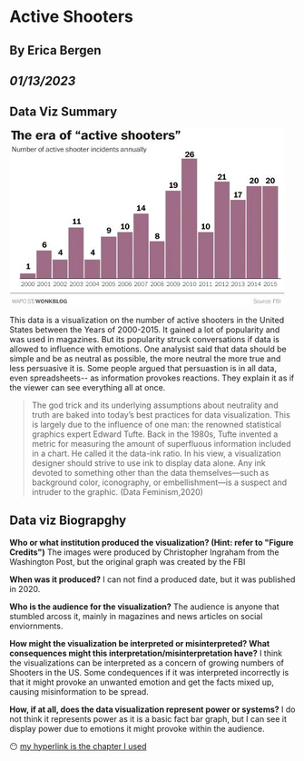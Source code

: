 # Active Shooters
## By Erica Bergen
## _01/13/2023_

## Data Viz Summary
![](https://github.com/info-201a-wi23/a0-basic-tools-Erixaaxo/blob/master/ActiveShooterVisual.jpeg)

This data is a visualization on the number of active shooters in the United States between the Years of 2000-2015. It gained a lot of popularity and was used in magazines. But its popularity struck conversations if data is allowed to influence with emotions. One analysist said that data should be simple and be as neutral as possible, the more neutral the more true and less persuasive it is. Some people argued that persuastion is in all data, even spreadsheets-- as information provokes reactions. They explain it as if the viewer can see everything all at once.
 > The god trick and its underlying assumptions about neutrality and truth are baked into today’s best practices for data visualization. This is largely due to the influence of one man: the renowned statistical graphics expert Edward Tufte. Back in the 1980s, Tufte invented a metric for measuring the amount of superfluous information included in a chart. He called it the data-ink ratio. In his view, a visualization designer should strive to use ink to display data alone. Any ink devoted to something other than the data themselves—such as background color, iconography, or embellishment—is a suspect and intruder to the graphic. (Data Feminism,2020)
 > 
 ## Data viz Biograpghy
 
 **Who or what institution produced the visualization? (Hint: refer to "Figure Credits")** 
 The images were produced by Christopher Ingraham from the Washington Post, but the original graph was created by the FBI
 
**When was it produced?**
I can not find a produced date, but it was published in 2020.

**Who is the audience for the visualization?**
The audience is anyone that stumbled arcoss it, mainly in magazines and news articles on social enviornments.

**How might the visualization be interpreted or misinterpreted? What consequences might this interpretation/misinterpretation have?**
I think the visualizations can be interpreted as a concern of growing numbers of Shooters in the US. Some condequences if it was interpreted incorrectly is that it might provoke an unwanted emotion and get the facts mixed up, causing misinformation to be spread.

**How, if at all, does the data visualization represent power or systems?**
I do not think it represents power as it is a basic fact bar graph, but I can see it display power due to emotions it might provoke within the audience.

😶 [my hyperlink is the chapter I used](https://data-feminism.mitpress.mit.edu/pub/5evfe9yd/release/5) 
